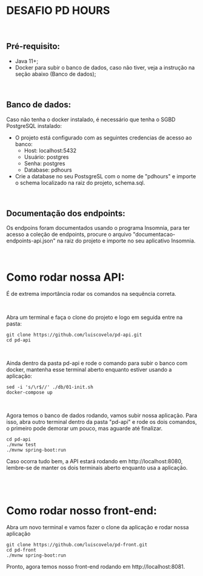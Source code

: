 # DESAFIO PD HOURS

<br>

## Pré-requisito:

- Java 11+;
- Docker para subir o banco de dados, caso não tiver, veja a instrução na seção abaixo (Banco de dados);

<br>

## Banco de dados:

Caso não tenha o docker instalado, é necessário que tenha o SGBD PostgreSQL instalado:

- O projeto está configurado com as seguintes credencias de acesso ao banco:
    - Host: localhost:5432
    - Usuário: postgres
    - Senha: postgres
    - Database: pdhours
- Crie a database no seu PostsgreSL com o nome de "pdhours" e importe o schema localizado na raiz do projeto, schema.sql.

<br>

## Documentação dos endpoints:

Os endpoins foram documentados usando o programa Insomnia, para ter acesso a coleção de endpoints, procure o arquivo "documentacao-endpoints-api.json" na raiz do projeto e importe no seu aplicativo Insomnia.

<br>

# Como rodar nossa API:
    
É de extrema importância rodar os comandos na sequência correta.

<br>

Abra um terminal e faça o clone do projeto e logo em seguida entre na pasta:

    git clone https://github.com/luiscovelo/pd-api.git
    cd pd-api

<br>

Ainda dentro da pasta pd-api e rode o comando para subir o banco com docker, mantenha esse terminal aberto enquanto estiver usando a aplicação:
    
    sed -i 's/\r$//' ./db/01-init.sh
    docker-compose up
    
<br>

Agora temos o banco de dados rodando, vamos subir nossa aplicação. Para isso, abra outro terminal dentro da pasta "pd-api" e rode os dois comandos, o primeiro pode demorar um pouco, mas aguarde até finalizar.

    cd pd-api
    ./mvnw test
    ./mvnw spring-boot:run

Caso ocorra tudo bem, a API estará rodando em http://localhost:8080, lembre-se de manter os dois terminais aberto enquanto usa a aplicação.

<br><br>

# Como rodar nosso front-end:


Abra um novo terminal e vamos fazer o clone da aplicação e rodar nossa aplicação

    git clone https://github.com/luiscovelo/pd-front.git
    cd pd-front
    ./mvnw spring-boot:run

Pronto, agora temos nosso front-end rodando em http://localhost:8081.
